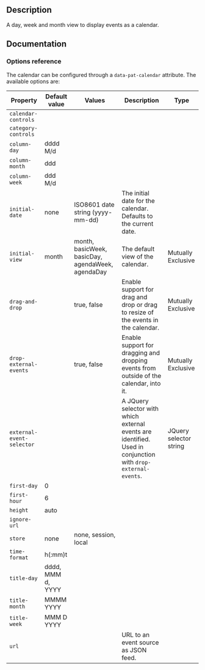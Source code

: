 ## Description

A day, week and month view to display events as a calendar.

## Documentation

### Options reference

The calendar can be configured through a `data-pat-calendar` attribute. The available options are:

| Property                  | Default value     | Values                                            | Description                                                                                                   | Type                   |
| ------------------------- | ----------------- | ------------------------------------------------- | ------------------------------------------------------------------------------------------------------------- | ---------------------- |
| `calendar-controls`       |                   |                                                   |
| `category-controls`       |                   |                                                   |
| `column-day`              | dddd M/d          |                                                   |
| `column-month`            | ddd               |                                                   |
| `column-week`             | ddd M/d           |                                                   |
| `initial-date`            | none              | ISO8601 date string (yyyy-mm-dd)                  | The initial date for the calendar. Defaults to the current date.
| `initial-view`            | month             | month, basicWeek, basicDay, agendaWeek, agendaDay | The default view of the calendar.                                                                             | Mutually Exclusive     |
| `drag-and-drop`           |                   | true, false                                       | Enable support for drag and drop or drag to resize of the events in the calendar.                             | Mutually Exclusive     |
| `drop-external-events`    |                   | true, false                                       | Enable support for dragging and dropping events from outside of the calendar, into it.                        | Mutually Exclusive     |
| `external-event-selector` |                   |                                                   | A JQuery selector with which external events are identified. Used in conjunction with `drop-external-events`. | JQuery selector string |
| `first-day`               | 0                 |                                                   |
| `first-hour`              | 6                 |                                                   |
| `height`                  | auto              |                                                   |
| `ignore-url`              |                   |                                                   |
| `store`                   | none              | none, session, local                              |
| `time-format`             | h(:mm)t           |                                                   |
| `title-day`               | dddd, MMM d, YYYY |                                                   |
| `title-month`             | MMMM YYYY         |                                                   |
| `title-week`              | MMM D YYYY        |                                                   |
| `url`                     |                   |                                                   | URL to an event source as JSON feed.

